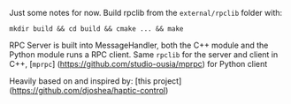 
Just some notes for now.
Build rpclib from the `external/rpclib` folder with:
```
mkdir build && cd build && cmake ... && make 
```

RPC Server is built into MessageHandler, both the C++ module and the Python module runs a RPC
client. Same `rpclib` for the server and client in C++, [`mprpc`] (https://github.com/studio-ousia/mprpc) for Python client 

Heavily based on and inspired by: [this project] (https://github.com/djoshea/haptic-control)
